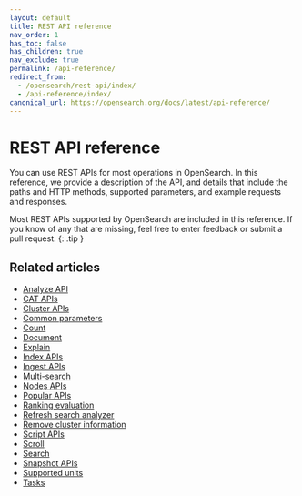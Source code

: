 ```yaml
---
layout: default
title: REST API reference
nav_order: 1
has_toc: false
has_children: true
nav_exclude: true
permalink: /api-reference/
redirect_from:
  - /opensearch/rest-api/index/
  - /api-reference/index/
canonical_url: https://opensearch.org/docs/latest/api-reference/
---
```


# REST API reference

You can use REST APIs for most operations in OpenSearch. In this reference, we provide a description of the API, and details that include the paths and HTTP methods, supported parameters, and example requests and responses.

Most REST APIs supported by OpenSearch are included in this reference. If you know of any that are missing, feel free to enter feedback or submit a pull request. 
{: .tip }

## Related articles 

- [Analyze API]({{site.url}}{{site.baseurl}}/api-reference/analyze-apis/index/)
- [CAT APIs]({{site.url}}{{site.baseurl}}/api-reference/cat/index/)
- [Cluster APIs]({{site.url}}{{site.baseurl}}/api-reference/cluster-api/index/)
- [Common parameters]({{site.url}}{{site.baseurl}}/api-reference/common-parameters/)
- [Count]({{site.url}}{{site.baseurl}}/api-reference/count/)
- [Document]({{site.url}}{{site.baseurl}}/api-reference/document-apis/index/)
- [Explain]({{site.url}}{{site.baseurl}}/api-reference/explain/)
- [Index APIs]({{site.url}}{{site.baseurl}}/api-reference/index-apis/index/)
- [Ingest APIs]({{site.url}}{{site.baseurl}}/api-reference/ingest-apis/index/)
- [Multi-search]({{site.url}}{{site.baseurl}}/api-reference/multi-search/)
- [Nodes APIs]({{site.url}}{{site.baseurl}}/api-reference/nodes-apis/index/)
- [Popular APIs]({{site.url}}{{site.baseurl}}/api-reference/popular-api/)
- [Ranking evaluation]({{site.url}}{{site.baseurl}}/api-reference/rank-eval/)
- [Refresh search analyzer]({{site.url}}{{site.baseurl}}/im-plugin/refresh-analyzer/)
- [Remove cluster information]({{site.url}}{{site.baseurl}}/api-reference/remote-info/)
- [Script APIs]({{site.url}}{{site.baseurl}}/api-reference/script-apis/index/)
- [Scroll]({{site.url}}{{site.baseurl}}/api-reference/scroll/)
- [Search]({{site.url}}{{site.baseurl}}/api-reference/search/)
- [Snapshot APIs]({{site.url}}{{site.baseurl}}/api-reference/snapshots/index/)
- [Supported units]({{site.url}}{{site.baseurl}}/api-reference/units/)
- [Tasks]({{site.url}}{{site.baseurl}}/api-reference/tasks/)



